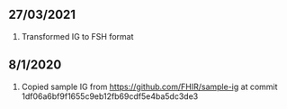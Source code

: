 ## 27/03/2021
1. Transformed IG to FSH format

## 8/1/2020
1. Copied sample IG from https://github.com/FHIR/sample-ig at commit 1df06a6bf9f1655c9eb12fb69cdf5e4ba5dc3de3